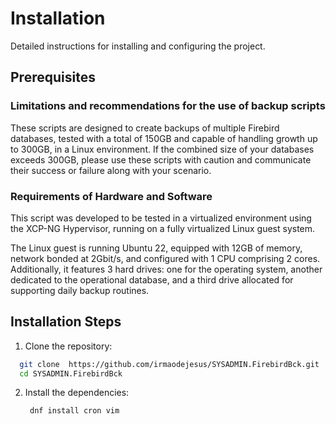 # Installation

Detailed instructions for installing and configuring the project.

## Prerequisites

### Limitations and recommendations for the use of backup scripts

These scripts are designed to create backups of multiple Firebird databases, tested with a total of 150GB and capable of handling growth up to 300GB, in a Linux environment. If the combined size of your databases exceeds 300GB, please use these scripts with caution and communicate their success or failure along with your scenario.

### Requirements of Hardware and Software

This script was developed to be tested in a virtualized environment using the XCP-NG Hypervisor, running on a fully virtualized Linux guest system.

The Linux guest is running Ubuntu 22, equipped with 12GB of memory, network bonded at 2Gbit/s, and configured with 1 CPU comprising 2 cores. Additionally, it features 3 hard drives: one for the operating system, another dedicated to the operational database, and a third drive allocated for supporting daily backup routines.

## Installation Steps

1. Clone the repository:

  ```bash
    git clone  https://github.com/irmaodejesus/SYSADMIN.FirebirdBck.git
    cd SYSADMIN.FirebirdBck
  ```

2. Install the dependencies:

   ```bash
    dnf install cron vim
   ```
